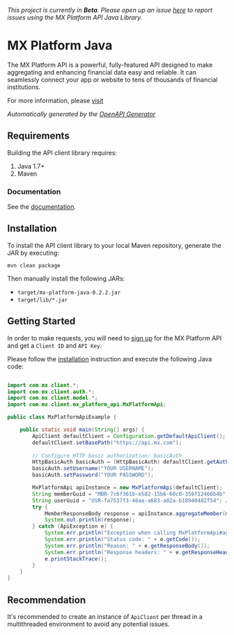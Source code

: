 *This project is currently in **Beta**. Please open up an issue [here](https://github.com/mxenabled/mx-platform-java/issues) to report issues using the MX Platform API Java Library.*

# MX Platform Java

The MX Platform API is a powerful, fully-featured API designed to make aggregating and enhancing financial data easy and reliable. It can seamlessly connect your app or website to tens of thousands of financial institutions.

For more information, please [visit](https://www.mx.com/products/platform-api)

*Automatically generated by the [OpenAPI Generator](https://openapi-generator.tech)*

## Requirements

Building the API client library requires:

1. Java 1.7+
2. Maven

### Documentation

See the [documentation](https://docs.mx.com/api).

## Installation

To install the API client library to your local Maven repository, generate the JAR by executing:

```shell
mvn clean package
```

Then manually install the following JARs:
  - `target/mx-platform-java-0.2.2.jar`
  - `target/lib/*.jar`

## Getting Started

In order to make requests, you will need to [sign up](https://dashboard.mx.com/sign_up) for the MX Platform API and get a `Client ID` and `API Key`.

Please follow the [installation](#installation) instruction and execute the following Java code:

```java

import com.mx.client.*;
import com.mx.client.auth.*;
import com.mx.client.model.*;
import com.mx.client.mx_platform_api.MxPlatformApi;

public class MxPlatformApiExample {

    public static void main(String[] args) {
        ApiClient defaultClient = Configuration.getDefaultApiClient();
        defaultClient.setBasePath("https://api.mx.com");
        
        // Configure HTTP basic authorization: basicAuth
        HttpBasicAuth basicAuth = (HttpBasicAuth) defaultClient.getAuthentication("basicAuth");
        basicAuth.setUsername("YOUR USERNAME");
        basicAuth.setPassword("YOUR PASSWORD");

        MxPlatformApi apiInstance = new MxPlatformApi(defaultClient);
        String memberGuid = "MBR-7c6f361b-e582-15b6-60c0-358f12466b4b"; // String | The unique id for a `member`.
        String userGuid = "USR-fa7537f3-48aa-a683-a02a-b18940482f54"; // String | The unique id for a `user`.
        try {
            MemberResponseBody response = apiInstance.aggregateMember(memberGuid, userGuid);
            System.out.println(response);
        } catch (ApiException e) {
            System.err.println("Exception when calling MxPlatformApi#aggregateMember");
            System.err.println("Status code: " + e.getCode());
            System.err.println("Reason: " + e.getResponseBody());
            System.err.println("Response headers: " + e.getResponseHeaders());
            e.printStackTrace();
        }
    }
}

```

## Recommendation

It's recommended to create an instance of `ApiClient` per thread in a multithreaded environment to avoid any potential issues.
